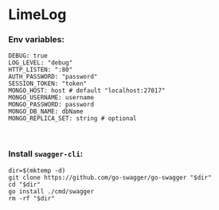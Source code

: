 # LimeLog

### Env variables:

```
DEBUG: true
LOG_LEVEL: "debug"
HTTP_LISTEN: ":80"
AUTH_PASSWORD: "password"
SESSION_TOKEN: "token"
MONGO_HOST: host # default "localhost:27017"
MONGO_USERNAME: username
MONGO_PASSWORD: password
MONGO_DB_NAME: dbName
MONGO_REPLICA_SET: string # optional
```

<br/>

### Install `swagger-cli`:

```
dir=$(mktemp -d) 
git clone https://github.com/go-swagger/go-swagger "$dir" 
cd "$dir"
go install ./cmd/swagger
rm -rf "$dir"
```
